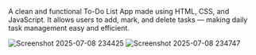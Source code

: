 A clean and functional To-Do List App made using HTML, CSS, and JavaScript. It allows users to add, mark, and delete tasks — making daily task management easy and efficient.

![Screenshot 2025-07-08 234425](https://github.com/user-attachments/assets/b459bcff-c22e-499c-9275-2454232a9448)
![Screenshot 2025-07-08 234747](https://github.com/user-attachments/assets/863d63a3-6ef3-4f5a-ac8c-4296c295e131)
